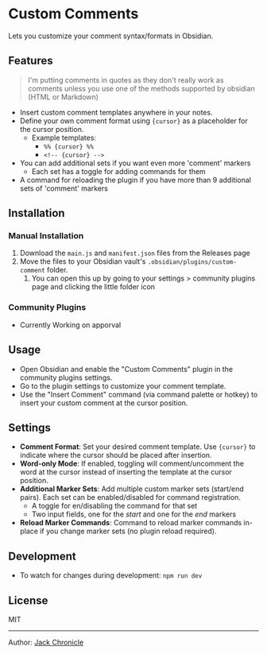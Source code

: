 # Custom Comments

Lets you customize your comment syntax/formats in Obsidian.

## Features

> I'm putting comments in quotes as they don't really work as comments unless you use one of the methods supported by obsidian (HTML or Markdown)

- Insert custom comment templates anywhere in your notes.
- Define your own comment format using `{cursor}` as a placeholder for the cursor position.
  - Example templates:
    - `%% {cursor} %%`
    - `<!-- {cursor} -->`
- You can add additional sets if you want even more 'comment' markers
  - Each set has a toggle for adding commands for them
- A command for reloading the plugin if you have more than 9 additional sets of 'comment' markers

## Installation

### Manual Installation

1. Download the `main.js` and `manifest.json` files from the Releases page
2. Move the files to your Obsidian vault's `.obsidian/plugins/custom-comment` folder.
   1. You can open this up by going to your settings > community plugins page and clicking the little folder icon

### Community Plugins

- Currently Working on apporval
<!-- Open the Community Plugins tab in the settings and search for "Custom Comments" -->

## Usage

- Open Obsidian and enable the "Custom Comments" plugin in the community plugins settings.
- Go to the plugin settings to customize your comment template.
- Use the "Insert Comment" command (via command palette or hotkey) to insert your custom comment at the cursor position.

## Settings

- **Comment Format**: Set your desired comment template. Use `{cursor}` to indicate where the cursor should be placed after insertion.
- **Word-only Mode**: If enabled, toggling will comment/uncomment the word at the cursor instead of inserting the template at the cursor position.
- **Additional Marker Sets**: Add multiple custom marker sets (start/end pairs). Each set can be enabled/disabled for command registration.
  - A toggle for en/disabling the command for that set
  - Two input fields, one for the *start* and one for the *end* markers
- **Reload Marker Commands**: Command to reload marker commands in-place if you change marker sets (no plugin reload required).

## Development

- To watch for changes during development: `npm run dev`

## License

MIT

---

Author: [Jack Chronicle](https://github.com/Jack-Chronicle)